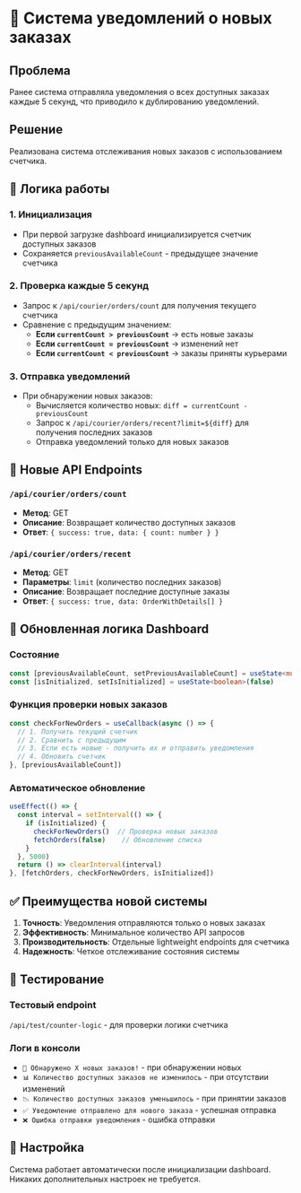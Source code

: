 # 🎯 Система уведомлений о новых заказах

## Проблема
Ранее система отправляла уведомления о всех доступных заказах каждые 5 секунд, что приводило к дублированию уведомлений.

## Решение
Реализована система отслеживания новых заказов с использованием счетчика.

## 🧠 Логика работы

### 1. Инициализация
- При первой загрузке dashboard инициализируется счетчик доступных заказов
- Сохраняется `previousAvailableCount` - предыдущее значение счетчика

### 2. Проверка каждые 5 секунд
- Запрос к `/api/courier/orders/count` для получения текущего счетчика
- Сравнение с предыдущим значением:
  - **Если `currentCount > previousCount`** → есть новые заказы
  - **Если `currentCount = previousCount`** → изменений нет
  - **Если `currentCount < previousCount`** → заказы приняты курьерами

### 3. Отправка уведомлений
- При обнаружении новых заказов:
  - Вычисляется количество новых: `diff = currentCount - previousCount`
  - Запрос к `/api/courier/orders/recent?limit=${diff}` для получения последних заказов
  - Отправка уведомлений только для новых заказов

## 📁 Новые API Endpoints

### `/api/courier/orders/count`
- **Метод**: GET
- **Описание**: Возвращает количество доступных заказов
- **Ответ**: `{ success: true, data: { count: number } }`

### `/api/courier/orders/recent`
- **Метод**: GET
- **Параметры**: `limit` (количество последних заказов)
- **Описание**: Возвращает последние доступные заказы
- **Ответ**: `{ success: true, data: OrderWithDetails[] }`

## 🔄 Обновленная логика Dashboard

### Состояние
```typescript
const [previousAvailableCount, setPreviousAvailableCount] = useState<number>(0)
const [isInitialized, setIsInitialized] = useState<boolean>(false)
```

### Функция проверки новых заказов
```typescript
const checkForNewOrders = useCallback(async () => {
  // 1. Получить текущий счетчик
  // 2. Сравнить с предыдущим
  // 3. Если есть новые - получить их и отправить уведомления
  // 4. Обновить счетчик
}, [previousAvailableCount])
```

### Автоматическое обновление
```typescript
useEffect(() => {
  const interval = setInterval(() => {
    if (isInitialized) {
      checkForNewOrders()  // Проверка новых заказов
      fetchOrders(false)    // Обновление списка
    }
  }, 5000)
  return () => clearInterval(interval)
}, [fetchOrders, checkForNewOrders, isInitialized])
```

## ✅ Преимущества новой системы

1. **Точность**: Уведомления отправляются только о новых заказах
2. **Эффективность**: Минимальное количество API запросов
3. **Производительность**: Отдельные lightweight endpoints для счетчика
4. **Надежность**: Четкое отслеживание состояния системы

## 🧪 Тестирование

### Тестовый endpoint
`/api/test/counter-logic` - для проверки логики счетчика

### Логи в консоли
- `🎯 Обнаружено X новых заказов!` - при обнаружении новых
- `📊 Количество доступных заказов не изменилось` - при отсутствии изменений
- `📉 Количество доступных заказов уменьшилось` - при принятии заказов
- `✅ Уведомление отправлено для нового заказа` - успешная отправка
- `❌ Ошибка отправки уведомления` - ошибка отправки

## 🔧 Настройка

Система работает автоматически после инициализации dashboard. Никаких дополнительных настроек не требуется.
